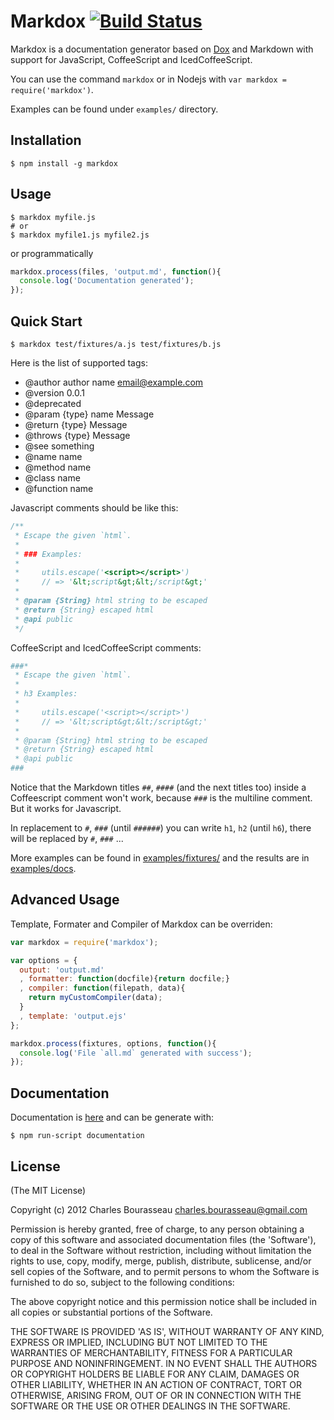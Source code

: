Markdox [![Build Status](https://secure.travis-ci.org/cbou/markdox.png)](http://travis-ci.org/cbou/markdox)
========

Markdox is a documentation generator based on [Dox](https://github.com/visionmedia/dox) and Markdown with support for JavaScript, CoffeeScript and IcedCoffeeScript.

You can use the command `markdox` or in Nodejs with `var markdox = require('markdox')`.

Examples can be found under `examples/` directory.

Installation
---

    $ npm install -g markdox

Usage
---

    $ markdox myfile.js
    # or
    $ markdox myfile1.js myfile2.js

or programmatically

```javascript
markdox.process(files, 'output.md', function(){
  console.log('Documentation generated');
});

```

Quick Start
---
  
    $ markdox test/fixtures/a.js test/fixtures/b.js

Here is the list of supported tags:

 * @author author name <email@example.com>
 * @version 0.0.1
 * @deprecated
 * @param {type} name Message
 * @return {type} Message
 * @throws {type} Message
 * @see something
 * @name name
 * @method name
 * @class name
 * @function name

Javascript comments should be like this:

```javascript
/**
 * Escape the given `html`.
 *
 * ### Examples:
 *
 *     utils.escape('<script></script>')
 *     // => '&lt;script&gt;&lt;/script&gt;'
 *
 * @param {String} html string to be escaped
 * @return {String} escaped html
 * @api public
 */
```

CoffeeScript and IcedCoffeeScript comments:

```coffeescript
###*
 * Escape the given `html`.
 *
 * h3 Examples:
 *
 *     utils.escape('<script></script>')
 *     // => '&lt;script&gt;&lt;/script&gt;'
 *
 * @param {String} html string to be escaped
 * @return {String} escaped html
 * @api public
###
```

Notice that the Markdown titles `##`, `####` (and the next titles too) inside a Coffeescript comment won't work, because `###`  is the multiline comment. But it works for Javascript.

In replacement to `#`, `###` (until `######`) you can write `h1`, `h2` (until `h6`), there will be replaced by `#`, `###` ...

More examples can be found in [examples/fixtures/](https://github.com/cbou/markdox/tree/master/examples/fixtures) and the results are in [examples/docs](https://github.com/cbou/markdox/tree/master/examples/docs).

Advanced Usage
---

Template, Formater and Compiler of Markdox can be overriden:

```javascript
var markdox = require('markdox');

var options = {
  output: 'output.md'
  , formatter: function(docfile){return docfile;}
  , compiler: function(filepath, data){
    return myCustomCompiler(data);
  }
  , template: 'output.ejs'
};

markdox.process(fixtures, options, function(){
  console.log('File `all.md` generated with success');
});
```

Documentation
---

Documentation is [here](https://github.com/cbou/markdox/blob/master/doc/api.md) and can be generate with:

    $ npm run-script documentation

License
--------

(The MIT License)

Copyright (c) 2012 Charles Bourasseau charles.bourasseau@gmail.com

Permission is hereby granted, free of charge, to any person obtaining a copy of this software and associated documentation files (the 'Software'), to deal in the Software without restriction, including without limitation the rights to use, copy, modify, merge, publish, distribute, sublicense, and/or sell copies of the Software, and to permit persons to whom the Software is furnished to do so, subject to the following conditions:

The above copyright notice and this permission notice shall be included in all copies or substantial portions of the Software.

THE SOFTWARE IS PROVIDED 'AS IS', WITHOUT WARRANTY OF ANY KIND, EXPRESS OR IMPLIED, INCLUDING BUT NOT LIMITED TO THE WARRANTIES OF MERCHANTABILITY, FITNESS FOR A PARTICULAR PURPOSE AND NONINFRINGEMENT. IN NO EVENT SHALL THE AUTHORS OR COPYRIGHT HOLDERS BE LIABLE FOR ANY CLAIM, DAMAGES OR OTHER LIABILITY, WHETHER IN AN ACTION OF CONTRACT, TORT OR OTHERWISE, ARISING FROM, OUT OF OR IN CONNECTION WITH THE SOFTWARE OR THE USE OR OTHER DEALINGS IN THE SOFTWARE.
